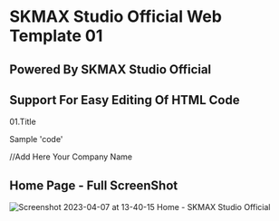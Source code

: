 # SKMAX Studio Official Web Template 01

## Powered By SKMAX Studio Official

  ## Support For Easy Editing Of HTML Code
  
   01.Title
   
   Sample 'code'
     
   //Add Here Your Company Name
   <title>Home - SKMAX Studio Official</title>
   <title>Home - Your Company Name Here</title>

## Home Page - Full ScreenShot
 ![Screenshot 2023-04-07 at 13-40-15 Home - SKMAX Studio Official](https://user-images.githubusercontent.com/118368174/230572379-09571b16-b7e8-46d6-8c2a-8303b4493814.png)
 

